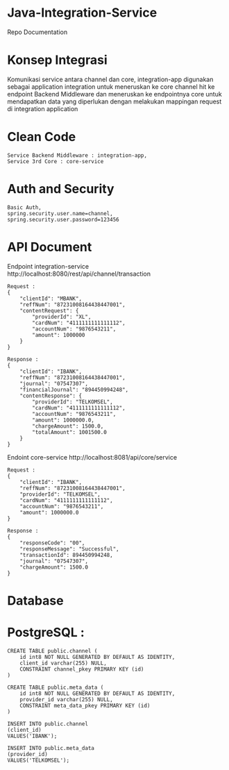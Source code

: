 # Java-Integration-Service
Repo Documentation
# Konsep Integrasi
Komunikasi service antara channel dan core, integration-app digunakan sebagai application integration untuk meneruskan ke core
channel hit ke endpoint Backend Middleware dan meneruskan ke endpointnya core untuk mendapatkan data yang diperlukan dengan melakukan mappingan request di integration application

# Clean Code
    Service Backend Middleware : integration-app,
    Service 3rd Core : core-service

# Auth and Security
    Basic Auth,
    spring.security.user.name=channel,
    spring.security.user.password=123456

# API Document
Endpoint integration-service
    http://localhost:8080/rest/api/channel/transaction

    Request :
    {
        "clientId": "MBANK",
        "reffNum": "87231008164438447001",
        "contentRequest": {
            "providerId": "XL",
            "cardNum": "4111111111111112",
            "accountNum": "9876543211",
            "amount": 1000000
        }
    }

    Response :
    {
        "clientId": "IBANK",
        "reffNum": "87231008164438447001",
        "journal": "07547307",
        "financialJournal": "894450994248",
        "contentResponse": {
            "providerId": "TELKOMSEL",
            "cardNum": "4111111111111112",
            "accountNum": "9876543211",
            "amount": 1000000.0,
            "chargeAmount": 1500.0,
            "totalAmount": 1001500.0
        }
    }

Endoint core-service
    http://localhost:8081/api/core/service

    Request :
    {
        "clientId": "IBANK",
        "reffNum": "87231008164438447001",
        "providerId": "TELKOMSEL",
        "cardNum": "4111111111111112",
        "accountNum": "9876543211",
        "amount": 1000000.0
    }

    Response :
    {
        "responseCode": "00",
        "responseMessage": "Successful",
        "transactionId": 894450994248,
        "journal": "07547307",
        "chargeAmount": 1500.0
    }

# Database
# PostgreSQL :
    CREATE TABLE public.channel (
        id int8 NOT NULL GENERATED BY DEFAULT AS IDENTITY,
        client_id varchar(255) NULL,
        CONSTRAINT channel_pkey PRIMARY KEY (id)
    )

    CREATE TABLE public.meta_data (
        id int8 NOT NULL GENERATED BY DEFAULT AS IDENTITY,
        provider_id varchar(255) NULL,
        CONSTRAINT meta_data_pkey PRIMARY KEY (id)
    )

    INSERT INTO public.channel
    (client_id)
    VALUES('IBANK');

    INSERT INTO public.meta_data
    (provider_id)
    VALUES('TELKOMSEL');
